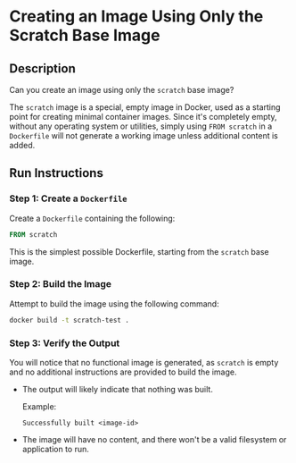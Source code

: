 # Creating an Image Using Only the Scratch Base Image

## Description

Can you create an image using only the `scratch` base image? 

The `scratch` image is a special, empty image in Docker, used as a starting point for creating minimal container images. Since it's completely empty, without any operating system or utilities, simply using `FROM scratch` in a `Dockerfile` will not generate a working image unless additional content is added.

## Run Instructions

### Step 1: Create a `Dockerfile`

Create a `Dockerfile` containing the following:

```Dockerfile
FROM scratch
```

This is the simplest possible Dockerfile, starting from the `scratch` base image.

### Step 2: Build the Image

Attempt to build the image using the following command:

```bash
docker build -t scratch-test .
```

### Step 3: Verify the Output

You will notice that no functional image is generated, as `scratch` is empty and no additional instructions are provided to build the image.

- The output will likely indicate that nothing was built.
  
  Example:

  ```
  Successfully built <image-id>
  ```

- The image will have no content, and there won't be a valid filesystem or application to run.
